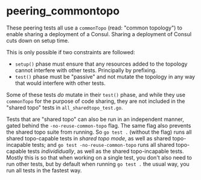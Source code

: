 # peering_commontopo

These peering tests all use a `commonTopo` (read: "common topology") to enable sharing a deployment of a Consul. Sharing a deployment of Consul cuts down on setup time.

This is only possible if two constraints are followed:

- `setup()` phase must ensure that any resources added to the topology cannot interfere with other tests. Principally by prefixing.
- `test()` phase must be "passive" and not mutate the topology in any way that would interfere with other tests.

Some of these tests *do* mutate in their `test()` phase, and while they use `commonTopo` for the purpose of code sharing, they are not included in the "shared topo" tests in `all_sharedtopo_test.go`.

Tests that are "shared topo" can also be run in an independent manner, gated behind the `-no-reuse-common-topo` flag. The same flag also prevents the shared topo suite from running. So `go test .` (without the flag) runs all shared topo-capable tests in *shared topo mode*, as well as shared topo-incapable tests; and `go test -no-reuse-common-topo` runs all shared topo-capable tests *individidually*, as well as the shared topo-incapable tests. Mostly this is so that when working on a single test, you don't also need to run other tests, but by default when running `go test .` the usual way, you run all tests in the fastest way.